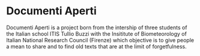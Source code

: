 # Documenti Aperti
Documenti Aperti is a project born from the intership of three students of the Italian school ITIS Tullio Buzzi with the Insititute of Biometeorology of Italian National Research Council (Firenze) which objective is to give people a mean to share and to find old texts that are at the limit of forgetfulness.
